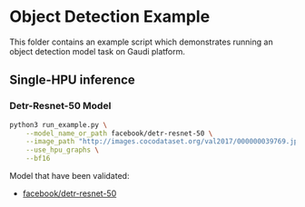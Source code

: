 <!---
Copyright 2024 The HuggingFace Team. All rights reserved.

Licensed under the Apache License, Version 2.0 (the "License");
you may not use this file except in compliance with the License.
You may obtain a copy of the License at

    http://www.apache.org/licenses/LICENSE-2.0

Unless required by applicable law or agreed to in writing, software
distributed under the License is distributed on an "AS IS" BASIS,
WITHOUT WARRANTIES OR CONDITIONS OF ANY KIND, either express or implied.
See the License for the specific language governing permissions and
limitations under the License.
-->

# Object Detection Example

This folder contains an example script which demonstrates running an object detection model task on Gaudi platform.

## Single-HPU inference

### Detr-Resnet-50 Model

```bash
python3 run_example.py \
    --model_name_or_path facebook/detr-resnet-50 \
    --image_path "http://images.cocodataset.org/val2017/000000039769.jpg" \
    --use_hpu_graphs \
    --bf16
```

Model that have been validated:
  - [facebook/detr-resnet-50](https://huggingface.co/facebook/detr-resnet-50)
